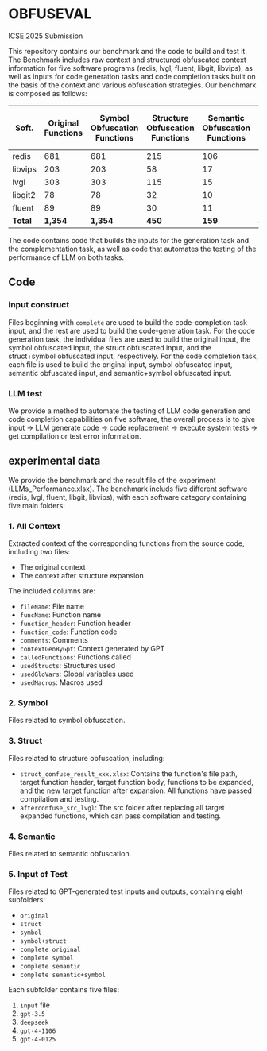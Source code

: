 # OBFUSEVAL
ICSE 2025 Submission

This repository contains our benchmark and the code to build and test it.  The Benchmark includes raw context and structured obfuscated context information for five software programs (redis, lvgl, fluent, libgit, libvips), as well as inputs for code generation tasks and code completion tasks built on the basis of the context and various obfuscation strategies. Our benchmark is composed as follows:

| Soft.  | Original Functions | Symbol Obfuscation Functions | Structure Obfuscation Functions | Semantic Obfuscation Functions | Symbol + Structure Obfuscation Functions | Symbol + Semantic Obfuscation Functions |
|--------|--------------------|------------------------------|---------------------------------|--------------------------------|------------------------------------------|----------------------------------------|
| redis  | 681                | 681                          | 215                             | 106                            | 215                                      | 106                                    |
| libvips| 203                | 203                          | 58                              | 17                             | 58                                       | 17                                     |
| lvgl   | 303                | 303                          | 115                             | 15                             | 115                                      | 15                                     |
| libgit2| 78                 | 78                           | 32                              | 10                             | 32                                       | 10                                     |
| fluent | 89                 | 89                           | 30                              | 11                             | 30                                       | 11                                     |
| **Total** | **1,354**         | **1,354**                    | **450**                         | **159**                        | **450**                                  | **159**                                |

The code contains code that builds the inputs for the generation task and the complementation task, as well as code that automates the testing of the performance of LLM on both tasks.

## Code

### input construct

Files beginning with `complete` are used to build the code-completion task input, and the rest are used to build the code-generation task. For the code generation task, the individual files are used to build the original input, the symbol obfuscated input, the struct obfuscated input, and the struct+symbol obfuscated input, respectively. For the code completion task, each file is used to build the original input, symbol obfuscated input, semantic obfuscated input, and semantic+symbol obfuscated input.

### LLM test

We provide a method to automate the testing of LLM code generation and code completion capabilities on five software, the overall process is to give input -> LLM generate code -> code replacement -> execute system tests -> get compilation or test error information.

## experimental data

We provide the benchmark and the result file of the experiment (LLMs_Performance.xlsx). The benchmark includs five different software (redis, lvgl, fluent, libgit, libvips), with each software category containing five main folders:

### 1. All Context
Extracted context of the corresponding functions from the source code, including two files:
- The original context
- The context after structure expansion

The included columns are:
- `fileName`: File name
- `funcName`: Function name
- `function_header`: Function header
- `function_code`: Function code
- `comments`: Comments
- `contextGenByGpt`: Context generated by GPT
- `calledFunctions`: Functions called
- `usedStructs`: Structures used
- `usedGloVars`: Global variables used
- `usedMacros`: Macros used

### 2. Symbol
Files related to symbol obfuscation.

### 3. Struct
Files related to structure obfuscation, including:
- `struct_confuse_result_xxx.xlsx`: Contains the function's file path, target function header, target function body, functions to be expanded, and the new target function after expansion. All functions have passed compilation and testing.
- `afterconfuse_src_lvgl`: The src folder after replacing all target expanded functions, which can pass compilation and testing.

### 4. Semantic
Files related to semantic obfuscation.

### 5. Input of Test
Files related to GPT-generated test inputs and outputs, containing eight subfolders:
- `original`
- `struct`
- `symbol`
- `symbol+struct`
- `complete original`
- `complete symbol`
- `complete semantic`
- `complete semantic+symbol`

Each subfolder contains five files:
1. `input` file
2. `gpt-3.5`
3. `deepseek`
4. `gpt-4-1106`
5. `gpt-4-0125`
